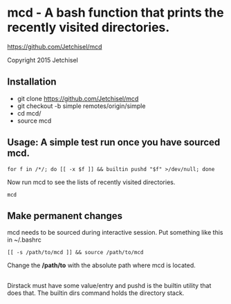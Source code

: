# mcd - A bash function that prints the recently visited directories.

https://github.com/Jetchisel/mcd

Copyright 2015 Jetchisel

## Installation
* git clone https://github.com/Jetchisel/mcd
* git checkout -b simple remotes/origin/simple
* cd mcd/
* source mcd

## Usage: A simple test run once you have sourced mcd.
```shell
for f in /*/; do [[ -x $f ]] && builtin pushd "$f" >/dev/null; done
```

Now run mcd to see the lists of recently visited directories.
```shell
mcd
```

## Make permanent changes
mcd needs to be sourced during interactive session. Put something like this in ~/.bashrc
```shell
[[ -s /path/to/mcd ]] && source /path/to/mcd
```
Change the **/path/to** with the absolute path where mcd is located.

##
Dirstack must have some value/entry and pushd is the builtin utility that does that.
The builtin dirs command holds the directory stack.
